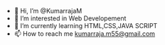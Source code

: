 - 👋 Hi, I’m @KumarrajaM
- 👀 I’m interested in Web Developement
- 🌱 I’m currently learning HTML,CSS,JAVA SCRIPT
- 📫 How to reach me kumarraja.m55@gmail.com

<!---
KumarrajaM/KumarrajaM is a ✨ special ✨ repository because its `README.md` (this file) appears on your GitHub profile.
You can click the Preview link to take a look at your changes.
--->
